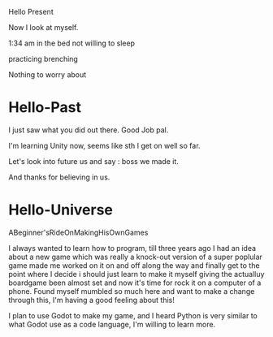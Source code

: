 Hello Present 

Now I look at myself. 

1:34 am in the bed not willing to sleep

practicing brenching

Nothing to worry about 






# Hello-Past 

I just saw what you did out there. Good Job pal. 

I'm learning Unity now, seems like sth I get on well so far.

Let's look into future us and say : boss we made it. 

And thanks for believing in us. 




# Hello-Universe




ABeginner'sRideOnMakingHisOwnGames

I always wanted to learn how to program, till three years ago I had an idea about a new game which was really a knock-out version of a super poplular game made me worked on it on and off along the way and finally get to the point where I decide i should just learn to make it myself giving the actualluy boardgame been almost set and now it's time for rock it on a computer of a phone. Found myself mumbled so much here and want to make a change through this, I'm having a good feeling about this! 

I plan to use Godot to make my game, and I heard Python is very similar to what Godot use as a code language, I'm willing to learn more. 


